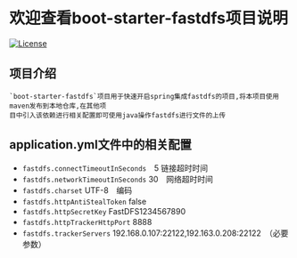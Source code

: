 # 欢迎查看boot-starter-fastdfs项目说明
[![License](https://img.shields.io/badge/license-MIT-blue.svg)](LICENSE)
## 项目介绍
    `boot-starter-fastdfs`项目用于快速开启spring集成fastdfs的项目,将本项目使用maven发布到本地仓库,在其他项
    目中引入该依赖进行相关配置即可使用java操作fastdfs进行文件的上传
## application.yml文件中的相关配置
- `fastdfs.connectTimeoutInSeconds`　5 链接超时时间
- `fastdfs.networkTimeoutInSeconds` 30　网络超时时间
- `fastdfs.charset` UTF-8　编码
- `fastdfs.httpAntiStealToken` false　
- `fastdfs.httpSecretKey` FastDFS1234567890
- `fastdfs.httpTrackerHttpPort` 8888　
- `fastdfs.trackerServers` 192.168.0.107:22122,192.163.0.208:22122　（必要参数）

